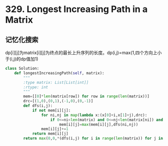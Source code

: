 # 329. Longest Increasing Path in a Matrix
## 记忆化搜索
dp[i][j]为matrix[i][j]为终点的最长上升序列的长度。dp(i,j)=max(1,四个方向上小于(i,j)的dp值加1)
``` python
class Solution:
    def longestIncreasingPath(self, matrix):
        """
        :type matrix: List[List[int]]
        :rtype: int
        """
        mem=[[0]*len(matrix[row]) for row in range(len(matrix))]
        drc=[(1,0),(0,1),(-1,0),(0,-1)]
        def dfs(i,j):
            if not mem[i][j]:
                for ni,nj in map(lambda x:(x[0]+i,x[1]+j),drc):
                    if 0<=ni<len(matrix) and 0<=nj<len(matrix[ni]) and matrix[ni][nj]<matrix[i][j]:
                        mem[i][j]=max(mem[i][j],dfs(ni,nj))
                mem[i][j]+=1
            return mem[i][j]
        return max(0,0,*(dfs(i,j) for i in range(len(matrix)) for j in range(len(matrix[i]))))
```
